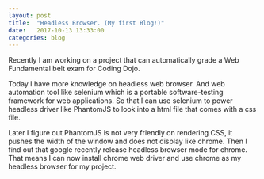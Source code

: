 ```yaml
---
layout: post
title:  "Headless Browser. (My first Blog!)"
date:   2017-10-13 13:33:00
categories: blog
---
```


Recently I am working on a project that can automatically grade a Web Fundamental belt exam for Coding Dojo. 

Today I have more knowledge on headless web browser. And web automation tool like selenium which is a portable software-testing framework for web applications. So that I can use selenium to power headless driver like PhantomJS to look into a html file that comes with a css file.

Later I figure out PhantomJS is not very friendly on rendering CSS, it pushes the width of the window and does not display like chrome. Then I find out that google recently release headless browser mode for chrome. That means I can now install chrome web driver and use chrome as my headless browser for my project.